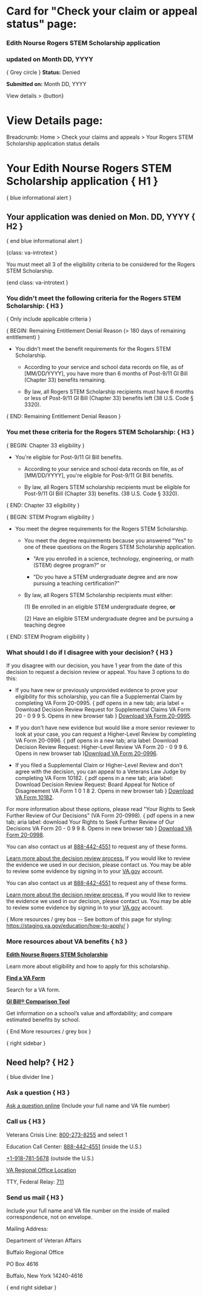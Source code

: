 # Card for "Check your claim or appeal status" page: #

### Edith Nourse Rogers STEM Scholarship application  
### updated on Month DD, YYYY  

{ Grey circle } **Status:** Denied

**Submitted on:** Month DD, YYYY

View details > {button}




# View Details page: #

Breadcrumb: Home > Check your claims and appeals > Your Rogers STEM Scholarship application status details

# Your Edith Nourse Rogers STEM Scholarship application { H1 } #

{ blue informational alert }

## Your application was denied on Mon. DD, YYYY { H2 } ##

{ end blue informational alert }

{class: va-introtext }

You must meet all 3 of the eligibility criteria to be considered for the Rogers STEM Scholarship. 

{end class: va-introtext }

### You didn't meet the following criteria for the Rogers STEM Scholarship: { H3 } ###

{ Only include applicable criteria }

{ BEGIN: Remaining Entitlement Denial Reason (> 180 days of remaining entitlement) }

- You didn’t meet the benefit requirements for the Rogers STEM Scholarship. 

     - According to your service and school data records on file, as of [MM/DD/YYYY], you have more than 6 months of Post-9/11 GI Bill (Chapter 33) benefits remaining.

     - By law, all Rogers STEM Scholarship recipients must have 6 months or less of Post-9/11 GI Bill (Chapter 33) benefits left (38 U.S. Code § 3320).  
     

{ END: Remaining Entitlement Denial Reason }

          
### You met these criteria for the Rogers STEM Scholarship: { H3 } ###

{ BEGIN: Chapter 33 eligibility }

- You're eligible for Post-9/11 GI Bill benefits.
 
    - According to your service and school data records on file, as of [MM/DD/YYYY], you're eligible for Post-9/11 GI Bill benefits.
    
    - By law, all Rogers STEM scholarship recipients must be eligible for Post-9/11 GI Bill (Chapter 33) benefits. (38 U.S. Code § 3320).  
     
{ END: Chapter 33 eligibility }

{ BEGIN: STEM Program eligibility }

- You meet the degree requirements for the Rogers STEM Scholarship.
     
     
     - You meet the degree requirements because you answered "Yes" to one of these questions on the Rogers STEM Scholarship application.
     
         - "Are you enrolled in a science, technology, engineering, or math (STEM) degree program?" or
        
         - "Do you have a STEM undergraduate degree and are now pursuing a teaching certification?"

     - By law, all Rogers STEM Scholarship recipients must either: 

        (1) Be enrolled in an eligible STEM undergraduate degree, **or** 
     
        (2) Have an eligible STEM undergraduate degree and be pursuing a teaching degree

{ END: STEM Program eligibility }

        
### What should I do if I disagree with your decision? { H3 }
 
 If you disagree with our decision, you have 1 year from the date of this decision to request a decision review or appeal. You have 3 options to do this:
 
  - If you have new or previously unprovided evidence to prove your eligibility for this scholarship, you can file a Supplemental Claim by completing VA Form 20-0995.  { pdf opens in a new tab; aria label = Download Decision Review Request for Supplemental Claims VA Form 20 - 0 9 9 5. Opens in new browser tab } [Download VA Form 20-0995](https://www.vba.va.gov/pubs/forms/VBA-20-0995-ARE.pdf).
     
  - If you don't have new evidence but would like a more senior reviewer to look at your case, you can request a Higher-Level Review by completing VA Form 20-0996.  { pdf opens in a new tab; aria label: Download Decision Review Request: Higher-Level Review VA Form 20 - 0 9 9 6. Opens in new browser tab }[Download VA Form 20-0996](https://www.vba.va.gov/pubs/forms/VBA-20-0996-ARE.pdf).
     
  - If you filed a Supplemental Claim or Higher-Level Review and don't agree with the decision, you can appeal to a Veterans Law Judge by completing VA Form 10182. { pdf opens in a new tab; aria label: Download Decision Review Request: Board Appeal for Notice of Disagreement VA Form 1 0 1 8 2. Opens in new browser tab } [Download VA Form 10182](https://www.va.gov/vaforms/va/pdf/VA10182.pdf).

For more information about these options, please read "Your Rights to Seek Further Review of Our Decisions" (VA Form 20-0998). { pdf opens in a new tab; aria label: download Your Rights to Seek Further Review of Our Decisions VA Form 20 - 0 9 9 8. Opens in new browser tab } [Download VA Form 20-0998](https://www.vba.va.gov/pubs/forms/VBA-20-0998-ARE.pdf).  

You can also contact us at [888-442-4551]() to request any of these forms.

[Learn more about the decision review process.](https://www.va.gov/decision-reviews) If you would like to review the evidence we used in our decision, please contact us. You may be able to review some evidence by signing in to your [VA.gov]() account.

You can also contact us at [888-442-4551]() to request any of these forms.

[Learn more about the decision review process.](https://www.va.gov/decision-reviews) If you would like to review the evidence we used in our decision, please contact us. You may be able to review some evidence by signing in to your [VA.gov]() account.

{ More resources / grey box -- See bottom of this page for styling: https://staging.va.gov/education/how-to-apply/ } 

### More resources about VA benefits { h3 } ###

**[Edith Nourse Rogers STEM Scholarship](https://www.va.gov/education/other-va-education-benefits/stem-scholarship/)**

Learn more about eligibility and how to apply for this scholarship.

**[Find a VA Form](https://www.va.gov/vaforms)**

Search for a VA form.
 
**[GI Bill® Comparison Tool](https://www.va.gov/gi-bill-comparison-tool)**

Get information on a school’s value and affordability; and compare estimated benefits by school. 

{ End More resources / grey box }

{ right sidebar }

## Need help? { H2 } ##

{ blue divider line }

### Ask a question { H3 } ###
[Ask a question online](https://gibill.custhelp.va.gov/app/)  (Include your full name and VA file number)

### Call us { H3 } ###
Veterans Crisis Line: 
[800-273-8255]() and select 1

Education Call Center:
[888-442-4551]() (inside the U.S.)

[+1-918-781-5678]() (outside the U.S.)

[VA Regional Office Location](https://www.va.gov/find-locations)

TTY, Federal Relay: [711]()

### Send us mail { H3 } ###

Include your full name and VA file number on the inside of mailed correspondence, not on envelope.

Mailing Address: 

Department of Veteran Affairs

Buffalo Regional Office

PO Box 4616

Buffalo, New York 14240-4616

{ end right sidebar }
